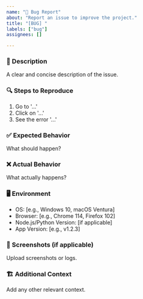 ```yaml
---
name: "🐛 Bug Report"
about: "Report an issue to improve the project."
title: "[BUG] "
labels: ["bug"]
assignees: []

---
```


### 📝 Description
A clear and concise description of the issue.

### 🔍 Steps to Reproduce
1. Go to '...'
2. Click on '...'
3. See the error '...'

### ✅ Expected Behavior
What should happen?

### ❌ Actual Behavior
What actually happens?

### 🖥️ Environment
- OS: [e.g., Windows 10, macOS Ventura]
- Browser: [e.g., Chrome 114, Firefox 102]
- Node.js/Python Version: [if applicable]
- App Version: [e.g., v1.2.3]

### 📸 Screenshots (if applicable)
Upload screenshots or logs.

### 🏗 Additional Context
Add any other relevant context.
